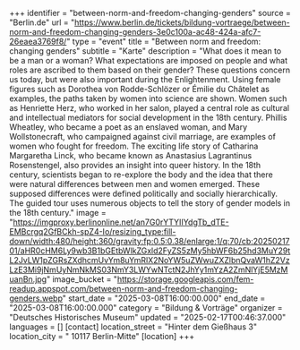 +++
identifier = "between-norm-and-freedom-changing-genders"
source = "Berlin.de"
url = "https://www.berlin.de/tickets/bildung-vortraege/between-norm-and-freedom-changing-genders-3e0c100a-ac48-424a-afc7-26eaea3769f8/"
type = "event"
title = "Between norm and freedom: changing genders"
subtitle = "Karte"
description = "What does it mean to be a man or a woman? What expectations are imposed on people and what roles are ascribed to them based on their gender? These questions concern us today, but were also important during the Enlightenment. Using female figures such as Dorothea von Rodde-Schlözer or Émilie du Châtelet as examples, the paths taken by women into science are shown. Women such as Henriette Herz, who worked in her salon, played a central role as cultural and intellectual mediators for social development in the 18th century. Phillis Wheatley, who became a poet as an enslaved woman, and Mary Wollstonecraft, who campaigned against civil marriage, are examples of women who fought for freedom. The exciting life story of Catharina Margaretha Linck, who became known as Anastasius Lagrantinus Rosenstengel, also provides an insight into queer history. In the 18th century, scientists began to re-explore the body and the idea that there were natural differences between men and women emerged. These supposed differences were defined politically and socially hierarchically. The guided tour uses numerous objects to tell the story of gender models in the 18th century."
image = "https://imgproxy.berlinonline.net/an7G0rYTYIIYdgTb_dTE-EMBcrgq2GfBCkh-spZ4-Io/resizing_type:fill-down/width:480/height:360/gravity:fp:0.5:0.38/enlarge:1/q:70/cb:2025021701/aHR0cHM6Ly9wb3B1bGEtbWlkZGxld2FyZS5zMy5hbWF6b25hd3MuY29tL2JvLW1pZGRsZXdhcmUvYm8uYmRlX2NoYW5uZWwuZXZlbnQvaW1hZ2VzLzE3Mi9jNmUyNmNkMS03NmY3LWYwNTctN2JhYy1mYzA2ZmNlYjE5MzMuanBn.jpg"
image_bucket = "https://storage.googleapis.com/fem-readup.appspot.com/between-norm-and-freedom-changing-genders.webp"
start_date = "2025-03-08T16:00:00.000"
end_date = "2025-03-08T16:00:00.000"
category = "Bildung & Vorträge"
organizer = "Deutsches Historisches Museum"
updated = "2025-02-17T00:46:37.000"
languages = []
[contact]
location_street = "Hinter dem Gießhaus 3"
location_city = " 10117 Berlin-Mitte"
[location]
+++